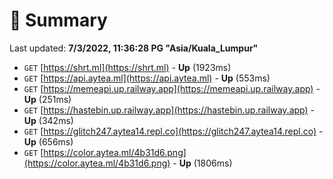 # 📖 Summary
Last updated: **7/3/2022, 11:36:28 PG "Asia/Kuala_Lumpur"**

- `GET` [https://shrt.ml](https://shrt.ml) - **Up** (1923ms)
- `GET` [https://api.aytea.ml](https://api.aytea.ml) - **Up** (553ms)
- `GET` [https://memeapi.up.railway.app](https://memeapi.up.railway.app) - **Up** (251ms)
- `GET` [https://hastebin.up.railway.app](https://hastebin.up.railway.app) - **Up** (342ms)
- `GET` [https://glitch247.aytea14.repl.co](https://glitch247.aytea14.repl.co) - **Up** (656ms)
- `GET` [https://color.aytea.ml/4b31d6.png](https://color.aytea.ml/4b31d6.png) - **Up** (1806ms)
